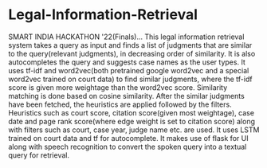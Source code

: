 # Legal-Information-Retrieval
SMART INDIA HACKATHON '22(Finals)... This legal information retrieval system takes a query as input and finds a list of judgments that are similar to the query(relevant judgments), in decreasing order of similarity. It is also autocompletes the query and suggests case names as the user types. It uses tf-idf and word2vec(both pretrained google word2vec and a special word2vec trained on court data) to find similar judgments, where the tf-idf score is given more weightage than the word2vec score. Similarity matching is done based on cosine similarity. After the similar judgments have been fetched, the heuristics are applied followed by the filters. Heuristics such as court score, citation score(given most weightage), case date and page rank score(where edge weight is set to citation score) along with filters such as court, case year, judge name etc. are used. It uses LSTM trained on court data and tf for autocomplete. It makes use of flask for UI along with speech recognition to convert the spoken query into a textual query for retrieval.
